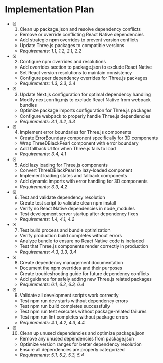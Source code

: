 # Implementation Plan

- [x] 1. Clean up package.json and resolve dependency conflicts
  - Remove or override conflicting React Native dependencies
  - Add strategic npm overrides to prevent version conflicts
  - Update Three.js packages to compatible versions
  - _Requirements: 1.1, 1.2, 2.1, 2.2_

- [x] 2. Configure npm overrides and resolutions
  - Add overrides section to package.json to exclude React Native
  - Set React version resolutions to maintain consistency
  - Configure peer dependency overrides for Three.js packages
  - _Requirements: 1.3, 2.3, 2.4_

- [x] 3. Update Next.js configuration for optimal dependency handling
  - Modify next.config.mjs to exclude React Native from webpack bundles
  - Optimize package imports configuration for Three.js packages
  - Configure webpack to properly handle Three.js dependencies
  - _Requirements: 3.1, 3.2, 3.3_

- [x] 4. Implement error boundaries for Three.js components
  - Create ErrorBoundary component specifically for 3D components
  - Wrap ThreeDBlackPearl component with error boundary
  - Add fallback UI for when Three.js fails to load
  - _Requirements: 3.4, 4.1_

- [x] 5. Add lazy loading for Three.js components
  - Convert ThreeDBlackPearl to lazy-loaded component
  - Implement loading states and fallback components
  - Add dynamic imports with error handling for 3D components
  - _Requirements: 3.3, 4.2_

- [x] 6. Test and validate dependency resolution
  - Create test script to validate clean npm install
  - Verify no React Native dependencies in node_modules
  - Test development server startup after dependency fixes
  - _Requirements: 1.4, 4.1, 4.2_

- [x] 7. Test build process and bundle optimization
  - Verify production build completes without errors
  - Analyze bundle to ensure no React Native code is included
  - Test that Three.js components render correctly in production
  - _Requirements: 4.3, 3.3, 3.4_

- [x] 8. Create dependency management documentation
  - Document the npm overrides and their purposes
  - Create troubleshooting guide for future dependency conflicts
  - Add guidance for safely adding new Three.js related packages
  - _Requirements: 6.1, 6.2, 6.3, 6.4_

- [x] 9. Validate all development scripts work correctly
  - Test npm run dev starts without dependency errors
  - Test npm run build completes successfully
  - Test npm run test executes without package-related failures
  - Test npm run lint completes without package errors
  - _Requirements: 4.1, 4.2, 4.3, 4.4_

- [x] 10. Clean up unused dependencies and optimize package.json
  - Remove any unused dependencies from package.json
  - Optimize version ranges for better dependency resolution
  - Ensure all dependencies are properly categorized
  - _Requirements: 5.1, 5.2, 5.3, 5.4_
